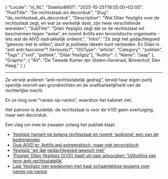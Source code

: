 ﻿{
  "Locale": "nl_NL",
  "DateIso8601": "2025-10-25T18:55:00+02:00",
  "PostTitle": "De rechtsstaat als decorstuk",
  "Slug": "de_rechtsstaat_als_decorstuk",
  "Description": "Wat Dilan Yeşilgöz over de rechtsstaat zegt, en wat ze werkelijk doet, zijn twee verschillende werelden",
  "SubTitle": "Dilan Yeşilgöz zegt dat ze de rechtsstaat wil beschermen tegen “woke”, en noemt Antifa een terroristische organisatie - iets wat de AIVD nadrukkelijk ontkent.",
  "Intro": "Ze zegt het gedachtegoed “gewoon niet te willen”, alsof je politieke ideeën kunt verbieden. En Dilan is “anti anti-fascisme”? Seriously?",
  "OGType": "article",
  "Category": "politiek",
  "Tags": ["vvd", "politiek", "Dilan Yesilgoz"],
  "Author": {
    "Name": "Jaap"
  },
  "Graphic": {
    "Alt": "De Tweede Kamer der Staten-Generaal, Binnenhof, Den Haag."
  }
}

---

Ze verwijt anderen “anti-rechtsstatelijk gedrag”, terwijl haar eigen partij openlijk morrelt aan grondrechten en de onafhankelijkheid van de rechterlijke macht.

En ze loog over “nareis-op-nareis”, waardoor het kabinet viel.

Het patroon is duidelijk: de rechtsstaat is voor de VVD geen overtuiging, maar een decorstuk.

Een vlag om mee te zwaaien zolang het publiek klapt.

- <a href="https://nos.nl/artikel/2444383-yesilgoz-hamert-op-belang-rechtsstaat-en-noemt-wokisme-een-van-de-bedreigingen" target="_blank">Yeşilgöz hamert op belang rechtsstaat en noemt 'wokisme' een van de bedreigingen</a>
- <a href="https://nos.nl/artikel/2583188-oud-aivd-er-antifa-wel-extremistisch-maar-niet-terroristisch" target="_blank">Oud-AIVD'er: Antifa wel extremistisch, maar niet terroristisch</a>
- <a href="https://nos.nl/nieuwsuur/collectie/14005/artikel/2587459-yesilgoz-zou-antifa-motie-niet-weer-steunen-maar-wil-dat-gedachtegoed-gewoon-niet" target="_blank">Yesilgöz 'wil dat gedachtegoed gewoon niet'</a>
- <a href="https://www.bnr.nl/nieuws/nieuws-politiek/10585333/pissige-dilan-yesilgoz-vvd-haalt-uit-naar-advocaten-uitholling-van-term-anti-rechtsstatelijk" target="_blank">‘Pissige’ Dilan Yeşilgöz (VVD) haalt uit naar advocaten: ‘Uitholling van term anti-rechtsstatelijk’</a>
- <a href="https://decorrespondent.nl/15143/laat-yesilgoz-niet-wegkomen-met-haar-schaamteloze-leugens-over-nareis-op-nareis/3fdde839-5418-051a-14a2-c556ed2308e4" target="_blank">Laat Yesilgöz niet wegkomen met haar schaamteloze leugens over nareis-op-nareis</a>
